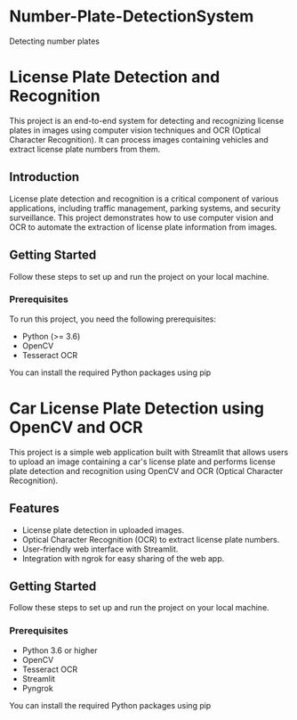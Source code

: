 # Number-Plate-DetectionSystem
Detecting number plates

# License Plate Detection and Recognition
This project is an end-to-end system for detecting and recognizing license plates in images using computer vision techniques and OCR (Optical Character Recognition). It can process images containing vehicles and extract license plate numbers from them.

## Introduction

License plate detection and recognition is a critical component of various applications, including traffic management, parking systems, and security surveillance. This project demonstrates how to use computer vision and OCR to automate the extraction of license plate information from images.

## Getting Started

Follow these steps to set up and run the project on your local machine.

### Prerequisites

To run this project, you need the following prerequisites:

- Python (>= 3.6)
- OpenCV
- Tesseract OCR

You can install the required Python packages using pip

# Car License Plate Detection using OpenCV and OCR

This project is a simple web application built with Streamlit that allows users to upload an image containing a car's license plate and performs license plate detection and recognition using OpenCV and OCR (Optical Character Recognition).

## Features

- License plate detection in uploaded images.
- Optical Character Recognition (OCR) to extract license plate numbers.
- User-friendly web interface with Streamlit.
- Integration with ngrok for easy sharing of the web app.

## Getting Started

Follow these steps to set up and run the project on your local machine.

### Prerequisites

- Python 3.6 or higher
- OpenCV
- Tesseract OCR
- Streamlit
- Pyngrok

You can install the required Python packages using pip
